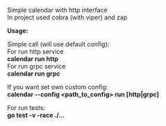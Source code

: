 Simple calendar with http interface <br>
In project used cobra (with viper) and zap <br>

**Usage:** <br>

Simple call (will use default config): <br>
For run http service <br>
**calendar run http** <br>
For run grpc service <br>
**calendar run grpc** <br>

If you want set own custom config: <br>
**calendar --config <path_to_config> run [http|grpc]** <br>

For run tests:<br>
**go test -v -race ./...**
